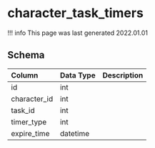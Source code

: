 # character_task_timers

!!! info
	This page was last generated 2022.01.01

## Schema

| Column | Data Type | Description |
| :--- | :--- | :--- |
| id | int |  |
| character_id | int |  |
| task_id | int |  |
| timer_type | int |  |
| expire_time | datetime |  |

